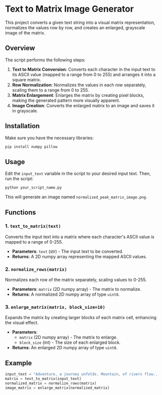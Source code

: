 # Text to Matrix Image Generator

This project converts a given text string into a visual matrix representation, normalizes the values row by row, and creates an enlarged, grayscale image of the matrix.

## Overview

The script performs the following steps:
1. **Text to Matrix Conversion**: Converts each character in the input text to its ASCII value (mapped to a range from 0 to 255) and arranges it into a square matrix.
2. **Row Normalization**: Normalizes the values in each row separately, scaling them to a range from 0 to 255.
3. **Matrix Enlargement**: Enlarges the matrix by creating pixel blocks, making the generated pattern more visually apparent.
4. **Image Creation**: Converts the enlarged matrix to an image and saves it in grayscale.

## Installation

Make sure you have the necessary libraries:
```bash
pip install numpy pillow
```

## Usage

Edit the `input_text` variable in the script to your desired input text. Then, run the script:
```python
python your_script_name.py
```

This will generate an image named `normalized_peak_matrix_image.png`.

## Functions

### 1. `text_to_matrix(text)`
Converts the input text into a matrix where each character's ASCII value is mapped to a range of 0-255.

- **Parameters**: `text` (str) - The input text to be converted.
- **Returns**: A 2D numpy array representing the mapped ASCII values.

### 2. `normalize_rows(matrix)`
Normalizes each row of the matrix separately, scaling values to 0-255.

- **Parameters**: `matrix` (2D numpy array) - The matrix to normalize.
- **Returns**: A normalized 2D numpy array of type `uint8`.

### 3. `enlarge_matrix(matrix, block_size=10)`
Expands the matrix by creating larger blocks of each matrix cell, enhancing the visual effect.

- **Parameters**: 
  - `matrix` (2D numpy array) - The matrix to enlarge.
  - `block_size` (int) - The size of each enlarged block.
- **Returns**: An enlarged 2D numpy array of type `uint8`.

## Example

```python
input_text = "Adventure, a journey unfolds. Mountain, of rivers flow..."
matrix = text_to_matrix(input_text)
normalized_matrix = normalize_rows(matrix)
image_matrix = enlarge_matrix(normalized_matrix)
```
